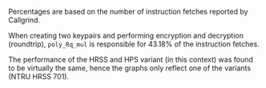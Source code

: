 Percentages are based on the number of instruction fetches reported by Callgrind.

When creating two keypairs and performing encryption and decryption (roundtrip), `poly_Rq_mul` is responsible for 43.18% of the instruction fetches.

The performance of the HRSS and HPS variant (in this context) was found to be virtually the same, hence the graphs only reflect one of the variants (NTRU HRSS 701).
